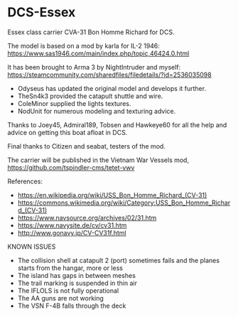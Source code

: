 # DCS-Essex
Essex class carrier CVA-31 Bon Homme Richard for DCS.

The model is based on a mod by karla for IL-2 1946: https://www.sas1946.com/main/index.php/topic,46424.0.html

It has been brought to Arma 3 by NightIntruder and myself: https://steamcommunity.com/sharedfiles/filedetails/?id=2536035098

* Odyseus has updated the original model and develops it further.
* TheSn4k3 provided the catapult shuttle and wire.
* ColeMinor supplied the lights textures.
* NodUnit for numerous modeling and texturing advice.

Thanks to Joey45, Admiral189, Tobsen and Hawkeye60 for all the help and advice on getting this boat afloat in DCS.

Final thanks to Citizen and seabat, testers of the mod.

The carrier will be published in the Vietnam War Vessels mod, https://github.com/tspindler-cms/tetet-vwv

References:
* https://en.wikipedia.org/wiki/USS_Bon_Homme_Richard_(CV-31) 
* https://commons.wikimedia.org/wiki/Category:USS_Bon_Homme_Richard_(CV-31)
* https://www.navsource.org/archives/02/31.htm
* https://www.navysite.de/cv/cv31.htm
* http://www.gonavy.jp/CV-CV31f.html

KNOWN ISSUES
* The collision shell at catapult 2 (port) sometimes fails and the planes starts from the hangar, more or less
* The island has gaps in between meshes
* The trail marking is suspended in thin air
* The IFLOLS is not fully operational
* The AA guns are not working
* The VSN F-4B falls through the deck
